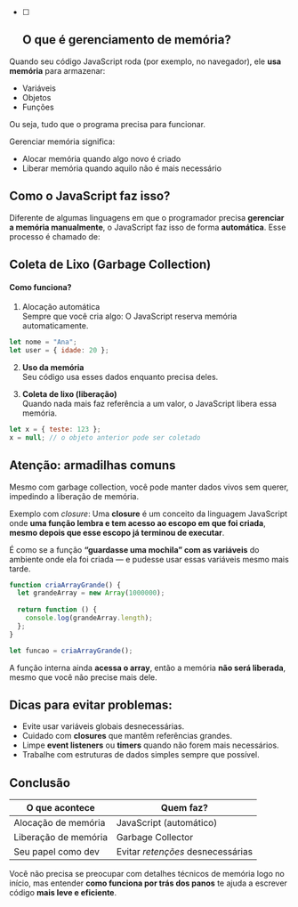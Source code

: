 - [ ] ## O que é gerenciamento de memória?

Quando seu código JavaScript roda (por exemplo, no navegador), ele **usa memória** para armazenar:

- Variáveis
- Objetos
- Funções  

Ou seja, tudo que o programa precisa para funcionar.

Gerenciar memória significa:
- Alocar memória quando algo novo é criado
- Liberar memória quando aquilo não é mais necessário

## Como o JavaScript faz isso?

Diferente de algumas linguagens em que o programador precisa **gerenciar a memória manualmente**, o JavaScript faz isso de forma **automática**. Esse processo é chamado de:

## Coleta de Lixo (Garbage Collection)

#### Como funciona?

1. Alocação automática  
    Sempre que você cria algo: O JavaScript reserva memória automaticamente.
    
```js
let nome = "Ana";
let user = { idade: 20 };
``` 
    
2. **Uso da memória**  
    Seu código usa esses dados enquanto precisa deles.
    
3. **Coleta de lixo (liberação)**  
    Quando nada mais faz referência a um valor, o JavaScript libera essa memória.  
    
```js
let x = { teste: 123 };
x = null; // o objeto anterior pode ser coletado
```

## Atenção: armadilhas comuns

Mesmo com garbage collection, você pode manter dados vivos sem querer, impedindo a liberação de memória.

Exemplo com _closure_: Uma **closure** é um conceito da linguagem JavaScript onde **uma função lembra e tem acesso ao escopo em que foi criada**, **mesmo depois que esse escopo já terminou de executar**.

É como se a função **“guardasse uma mochila” com as variáveis** do ambiente onde ela foi criada — e pudesse usar essas variáveis mesmo mais tarde.

```js
function criaArrayGrande() {
  let grandeArray = new Array(1000000);
  
  return function () {
    console.log(grandeArray.length);
  };
}

let funcao = criaArrayGrande();
```

A função interna ainda **acessa o array**, então a memória **não será liberada**, mesmo que você não precise mais dele.

## Dicas para evitar problemas:

- Evite usar variáveis globais desnecessárias.
- Cuidado com **closures** que mantêm referências grandes.
- Limpe **event listeners** ou **timers** quando não forem mais necessários.
- Trabalhe com estruturas de dados simples sempre que possível.

## Conclusão

|O que acontece|Quem faz?|
|---|---|
|Alocação de memória|JavaScript (automático)|
|Liberação de memória|Garbage Collector|
|Seu papel como dev|Evitar _retenções_ desnecessárias|

Você não precisa se preocupar com detalhes técnicos de memória logo no início, mas entender **como funciona por trás dos panos** te ajuda a escrever código **mais leve e eficiente**.